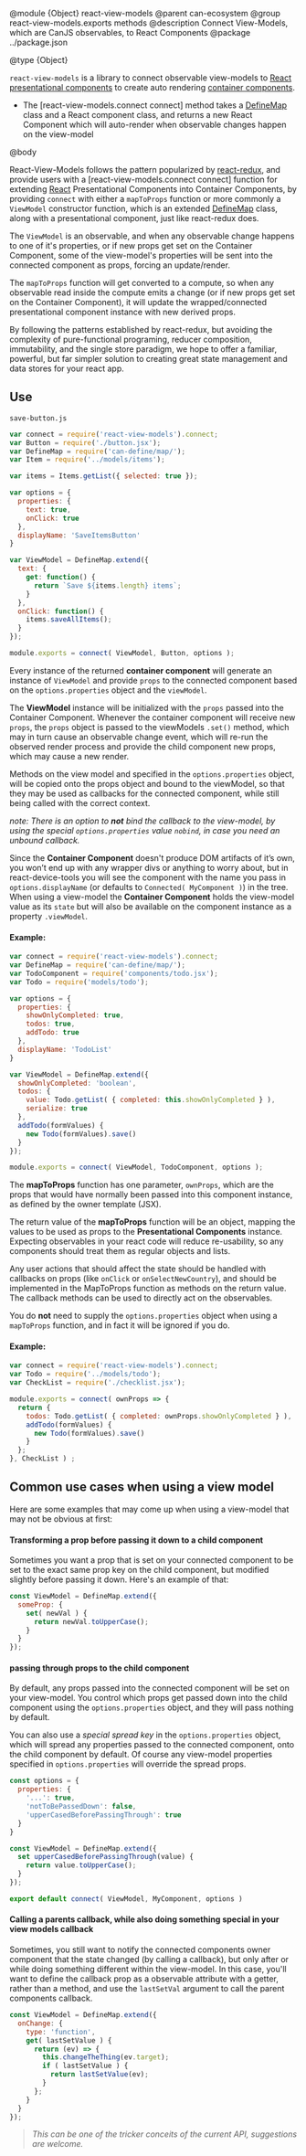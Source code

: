 @module {Object} react-view-models
@parent can-ecosystem
@group react-view-models.exports methods
@description Connect View-Models, which are CanJS observables, to React Components
@package ../package.json

@type {Object}

`react-view-models` is a library to connect observable view-models to [React](https://facebook.github.io/react/) [presentational components](https://medium.com/@dan_abramov/smart-and-dumb-components-7ca2f9a7c7d0#.v9i90qbq8) to create auto rendering [container components](https://medium.com/@dan_abramov/smart-and-dumb-components-7ca2f9a7c7d0#.v9i90qbq8).

- The [react-view-models.connect connect] method takes a [DefineMap](./can-define/map/map.html) class and a React component class, and returns a new React Component which will auto-render when observable changes happen on the view-model

@body

React-View-Models follows the pattern popularized by [react-redux](https://github.com/reactjs/react-redux), and provide users with a [react-view-models.connect connect] function for extending [React](https://facebook.github.io/react/) Presentational Components into Container Components, by providing `connect` with either a `mapToProps` function or more commonly a `ViewModel` constructor function, which is an extended [DefineMap](./can-define/map/map.html) class, along with a presentational component, just like react-redux does.

The `ViewModel` is an observable, and when any observable change happens to one of it's properties, or if new props get set on the Container Component, some of the view-model's properties will be sent into the connected component as props, forcing an update/render.

The `mapToProps` function will get converted to a compute, so when any observable read inside the compute emits a change (or if new props get set on the Container Component), it will update the wrapped/connected presentational component instance with new derived props.

By following the patterns established by react-redux, but avoiding the complexity of pure-functional programing, reducer composition, immutability, and the single store paradigm, we hope to offer a familiar, powerful, but far simpler solution to creating great state management and data stores for your react app.

## Use

`save-button.js`

```javascript
var connect = require('react-view-models').connect;
var Button = require('./button.jsx');
var DefineMap = require('can-define/map/');
var Item = require('../models/items');

var items = Items.getList({ selected: true });

var options = {
  properties: {
    text: true,
    onClick: true
  },
  displayName: 'SaveItemsButton'
}

var ViewModel = DefineMap.extend({
  text: {
    get: function() {
      return `Save ${items.length} items`;
    }
  },
  onClick: function() {
    items.saveAllItems();
  }
});

module.exports = connect( ViewModel, Button, options );
```

Every instance of the returned **container component** will generate an instance of `ViewModel` and provide `props` to the connected component based on the `options.properties` object and the `viewModel`.

The **ViewModel** instance will be initialized with the `props` passed into the Container Component. Whenever the container component will receive new `props`, the `props` object is passed to the viewModels `.set()` method, which may in turn cause an observable change event, which will re-run the observed render process and provide the child component new props, which may cause a new render.

Methods on the view model and specified in the `options.properties` object, will be copied onto the props object and bound to the viewModel, so that they may be used as callbacks for the connected component, while still being called with the correct context.

_note: There is an option to **not** bind the callback to the view-model, by using the special `options.properties` value `nobind`, in case you need an unbound callback._

Since the **Container Component** doesn't produce DOM artifacts of it’s own, you won’t end up with any wrapper divs or anything to worry about, but in react-device-tools you will see the component with the name you pass in `options.displayName` (or defaults to `Connected( MyComponent )`) in the tree. When using a view-model the **Container Component** holds the view-model value as its `state` but will also be available on the component instance as a property `.viewModel`.

#### Example:

```javascript
var connect = require('react-view-models').connect;
var DefineMap = require('can-define/map/');
var TodoComponent = require('components/todo.jsx');
var Todo = require('models/todo');

var options = {
  properties: {
    showOnlyCompleted: true,
    todos: true,
    addTodo: true
  },
  displayName: 'TodoList'
}

var ViewModel = DefineMap.extend({
  showOnlyCompleted: 'boolean',
  todos: {
    value: Todo.getList( { completed: this.showOnlyCompleted } ),
    serialize: true
  },
  addTodo(formValues) {
    new Todo(formValues).save()
  }
});

module.exports = connect( ViewModel, TodoComponent, options );
```

The **mapToProps** function has one parameter, `ownProps`, which are the props that would have normally been passed into this component instance, as defined by the owner template (JSX).

The return value of the **mapToProps** function will be an object, mapping the values to be used as props to the **Presentational Components** instance. Expecting observables in your react code will reduce re-usability, so any components should treat them as regular objects and lists.

Any user actions that should affect the state should be handled with callbacks on props (like `onClick` or `onSelectNewCountry`), and should be implemented in the MapToProps function as methods on the return value. The callback methods can be used to directly act on the observables.

You do **not** need to supply the `options.properties` object when using a `mapToProps` function, and in fact it will be ignored if you do.

#### Example:

```javascript
var connect = require('react-view-models').connect;
var Todo = require('../models/todo');
var CheckList = require('./checklist.jsx');

module.exports = connect( ownProps => {
  return {
    todos: Todo.getList( { completed: ownProps.showOnlyCompleted } ),
    addTodo(formValues) {
      new Todo(formValues).save()
    }
  };
}, CheckList ) ;
```

## Common use cases when using a view model
Here are some examples that may come up when using a view-model that may not be obvious at first:

#### Transforming a prop before passing it down to a child component

Sometimes you want a prop that is set on your connected component to be set to the exact same prop key on the child component, but modified slightly before passing it down. Here's an example of that:

```javascript
const ViewModel = DefineMap.extend({
  someProp: {
    set( newVal ) {
      return newVal.toUpperCase();
    }
  }
});
```

#### passing through props to the child component
By default, any props passed into the connected component will be set on your view-model. You control which props get passed down into the child component using the `options.properties` object, and they will pass nothing by default.

You can also use a *special spread key* in the `options.properties` object, which will spread any properties passed to the connected component, onto the child component by default. Of course any view-model properties specified in `options.properties` will override the spread props.

```javascript
const options = {
  properties: {
    '...': true,
    'notToBePassedDown': false,
    'upperCasedBeforePassingThrough': true
  }
}

const ViewModel = DefineMap.extend({
  set upperCasedBeforePassingThrough(value) {
    return value.toUpperCase();
  }
});

export default connect( ViewModel, MyComponent, options )
```

#### Calling a parents callback, while also doing something special in your view models callback
Sometimes, you still want to notify the connected components owner component that the state changed (by calling a callback), but only after or while doing something different within the view-model. In this case, you'll want to define the callback prop as a observable attribute with a getter, rather than a method, and use the `lastSetVal` argument to call the parent components callback.

```javascript
const ViewModel = DefineMap.extend({
  onChange: {
    type: 'function',
    get( lastSetValue ) {
      return (ev) => {
        this.changeTheThing(ev.target);
        if ( lastSetValue ) {
          return lastSetValue(ev);
        }
      };
    }
  }
});
```
> _This can be one of the tricker conceits of the current API, suggestions are welcome._
